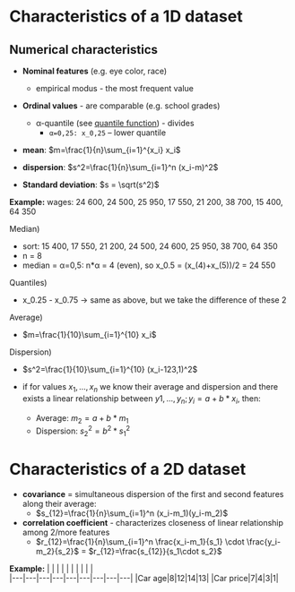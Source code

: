 # Characteristics of a 1D dataset
## Numerical characteristics
- **Nominal features** (e.g. eye color, race)
    - empirical modus - the most frequent value
- **Ordinal values** - are comparable (e.g. school grades)
    - α-quantile (see [quantile function](https://en.wikipedia.org/wiki/Quantile_function)) - divides 
        - `α=0,25: x_0,25` – lower quantile

- **mean**: $m=\frac{1}{n}\sum_{i=1}^{x_i} x_i$
- **dispersion**: $s^2=\frac{1}{n}\sum_{i=1}^n (x_i-m)^2$
- **Standard deviation**: $s = \sqrt(s^2)$

**Example:** wages: 
24 600, 24 500, 25 950, 17 550, 21 200, 38 700, 15 400, 64 350

Median)
- sort: 15 400, 17 550, 21 200, 24 500, 24 600, 25 950, 38 700, 64 350
- n = 8
- median = α=0,5: n*α = 4 (even), so x_0.5 = (x_(4)+x_(5))/2 = 24 550

Quantiles)
- x_0.25 - x_0.75 -> same as above, but we take the difference of these 2

Average)
- $m=\frac{1}{10}\sum_{i=1}^{10} x_i$

Dispersion)
- $s^2=\frac{1}{10}\sum_{i=1}^{10} (x_i-123,1)^2$

- if for values $x_1, ..., x_n$ we know their average and dispersion and there exists a linear relationship between $y1, ..., y_n; y_i = a + b*x_i$, then:
    - Average: $m_2 = a + b*m_1$
    - Dispersion: $s_2^2 = b^2*s_1^2$

# Characteristics of a 2D dataset
- **covariance** = simultaneous dispersion of the first and second features along their average:
    - $s_{12}=\frac{1}{n}\sum_{i=1}^n (x_i-m_1)(y_i-m_2)$
- **correlation coefficient** - characterizes closeness of linear relationship among 2/more features
    - $r_{12}=\frac{1}{n}\sum_{i=1}^n \frac{x_i-m_1}{s_1} \cdot \frac{y_i-m_2}{s_2}$ = $r_{12}=\frac{s_{12}}{s_1\cdot s_2}$

**Example:**
|   |   |   |   |   |   |   |   |   |   
|---|---|---|---|---|---|---|---|---|
|Car age|8|12|14|13|
|Car price|7|4|3|1|
